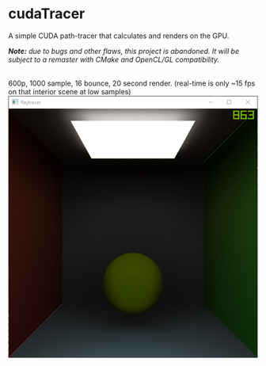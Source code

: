 # cudaTracer
A simple CUDA path-tracer that calculates and renders on the GPU.

***Note:** due to bugs and other flaws, this project is abandoned. It will be subject to a remaster with CMake and OpenCL/GL compatibility.*
<br><br>

600p, 1000 sample, 16 bounce, 20 second render. (real-time is only ~15 fps on that interior scene at low samples)
![Example 1](https://github.com/Xeladarocks/cudaTracer/blob/master/imgs/600p1000s16b.png?raw=true)
